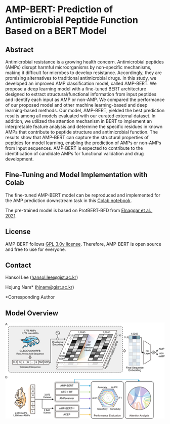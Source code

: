 # AMP-BERT: Prediction of Antimicrobial Peptide Function Based on a BERT Model

## Abstract
Antimicrobial resistance is a growing health concern. Antimicrobial peptides (AMPs) disrupt harmful microorganisms by non-specific mechanisms, making it difficult for microbes to develop resistance. Accordingly, they are promising alternatives to traditional antimicrobial drugs. In this study, we developed an improved AMP classification model, called AMP-BERT. We propose a deep learning model with a fine-tuned BERT architecture designed to extract structural/functional information from input peptides and identify each input as AMP or non-AMP. We compared the performance of our proposed model and other machine learning-based and deep learning-based methods. Our model, AMP-BERT, yielded the best prediction results among all models evaluated with our curated external dataset. In addition, we utilized the attention mechanism in BERT to implement an interpretable feature analysis and determine the specific residues in known AMPs that contribute to peptide structure and antimicrobial function. The results show that AMP-BERT can capture the structural properties of peptides for model learning, enabling the prediction of AMPs or non-AMPs from input sequences. AMP-BERT is expected to contribute to the identification of candidate AMPs for functional validation and drug development.

## Fine-Tuning and Model Implementation with Colab
The fine-tuned AMP-BERT model can be reproduced and implemented for the AMP prediction downstream task in this [Colab notebook](https://colab.research.google.com/drive/174Qh22KCga8E4EiJ9fc8AUAbsQzOP11b?usp=sharing).

The pre-trained model is based on ProtBERT-BFD from [Elnaggar et al., 2021](https://doi.org/10.1109/TPAMI.2021.3095381).

## License
AMP-BERT follows [GPL 3.0v license](https://github.com/GIST-CSBL/AMP-BERT/blob/main/LICENSE). Therefore, AMP-BERT is open source and free to use for everyone.

## Contact
Hansol Lee (hansol.lee@gist.ac.kr)

Hojung Nam* (hjnam@gist.ac.kr)

*Corresponding Author

## Model Overview
![OverviewFigure](Fig1_Overview_final.png)
